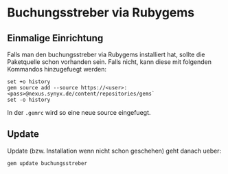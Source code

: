 # Buchungsstreber via Rubygems

## Einmalige Einrichtung

Falls man den buchungsstreber via Rubygems installiert hat, sollte die
Paketquelle schon vorhanden sein.
Falls nicht, kann diese mit folgenden Kommandos hinzugefuegt werden:

```shell script
set +o history
gem source add --source https://<user>:<pass>@nexus.synyx.de/content/repositories/gems`
set -o history
```

In der `.gemrc` wird so eine neue source eingefuegt.

## Update

Update (bzw. Installation wenn nicht schon geschehen) geht danach ueber:

```shell script
gem update buchungsstreber
```

